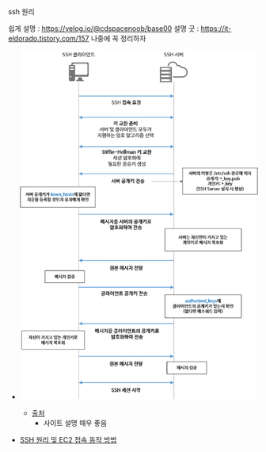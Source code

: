 ssh 원리

쉽게 설명 : https://velog.io/@cdspacenoob/base00
설명 굿 : https://it-eldorado.tistory.com/157
나중에 꼭 정리하자

- ![ssh_flow](./ssh/ssh_flow.png)
  - [출처](https://gwonbookcase.tistory.com/56#:~:text=SSH%EB%8A%94%20%EA%B8%B0%EB%B3%B8%EC%A0%81%EC%9C%BC%EB%A1%9C%20%EC%82%AC%EC%A0%84,%EC%9B%90%EB%A6%AC%EB%A1%9C%20%EB%A1%9C%EA%B7%B8%EC%9D%B8%ED%95%98%EA%B2%8C%20%EB%90%A9%EB%8B%88%EB%8B%A4.)
    - 사이트 설명 매우 좋음


- [SSH 원리 및 EC2 접속 동작 방법](https://medium.com/@labcloud/ssh-%EC%95%94%ED%98%B8%ED%99%94-%EC%9B%90%EB%A6%AC-%EB%B0%8F-aws-ssh-%EC%A0%91%EC%86%8D-%EC%8B%A4%EC%8A%B5-33a08fa76596)

